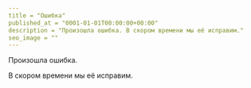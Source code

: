 ```yaml
---
title = "Ошибка"
published_at = "0001-01-01T00:00:00+00:00"
description = "Произошла ошибка. В скором времени мы её исправим."
seo_image = ""
---
```


Произошла ошибка.

В скором времени мы её исправим.
